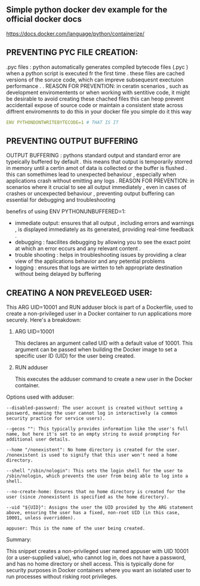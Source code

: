 ## Simple python docker dev example for the official docker docs
https://docs.docker.com/language/python/containerize/
## PREVENTING PYC FILE CREATION:
.pyc files : python automatically generates compiled bytecode files (.pyc ) when a python script is executed fr the first time . 
these files are cached versions of the soruce code, which can impreve subsequesnt exectuion performance . 
. REASON FOR PREVENTION: in ceratin scenarios , such as development enviromentents or when working with sentitive code, it might be desirable to avoid creating these chached files 
this can heop prevent accidentail expose of source code or maintain a consistent state across diffrent enviromennts 
to do this in your docker file you simple do it this way 
```yaml 
ENV PYTHONDONTWRITEBYTECODE=1 # THAT IS IT 

```
## PREVENTING OUTPUT BUFFERING 
OUTPUT BUFFERING : pythons standard output and standard error are typeically buffered by default . this means that output is temporarily storred in memory until a certin amot of data is 
collected or the buffer is flushed . this can somethimes lead to unexpected behaviour , especially when applications crash without emitting any logs . 
REASON FOR PREVENTION: in scenarios where it crucial to see all output immediately , even in cases of crashes or uncexpected behaviour , preventing output buffering can essential for debugging 
and troubleshooting 

benefirs of using ENV PYTHONUNBUFFERED=1:
- immediate output: ensures that all output , including errors and warnings , is displayed immediately as its generated, providing real-time feedback . 
- debugging : faacilites debugging by allowing you to see the exact point at which an error eccurs and any relevant content . 
- trouble shooting : helps in troubleshooting issues by providing a clear view of the applications behavior and any petential problems 
- logging : ensures that logs are wirtten to teh appropriate destination without being delayed by buffering


## CREATING A NON PREVELEGED USER:


This ARG UID=10001 and RUN adduser block is part of a Dockerfile, used to create a non-privileged user in a Docker container to run applications more securely. Here's a breakdown:
1. ARG UID=10001

    This declares an argument called UID with a default value of 10001. This argument can be passed when building the Docker image to set a specific user ID (UID) for the user being created.

2. RUN adduser

    This executes the adduser command to create a new user in the Docker container.

Options used with adduser:

    --disabled-password: The user account is created without setting a password, meaning the user cannot log in interactively (a common security practice for service users).

    --gecos "": This typically provides information like the user's full name, but here it's set to an empty string to avoid prompting for additional user details.

    --home "/nonexistent": No home directory is created for the user. /nonexistent is used to signify that this user won't need a home directory.

    --shell "/sbin/nologin": This sets the login shell for the user to /sbin/nologin, which prevents the user from being able to log into a shell.

    --no-create-home: Ensures that no home directory is created for the user (since /nonexistent is specified as the home directory).

    --uid "${UID}": Assigns the user the UID provided by the ARG statement above, ensuring the user has a fixed, non-root UID (in this case, 10001, unless overridden).

    appuser: This is the name of the user being created.

Summary:

This snippet creates a non-privileged user named appuser with UID 10001 (or a user-supplied value), who cannot log in, does not have a password, and has no home directory or shell access. This is typically done for security purposes in Docker containers where you want an isolated user to run processes without risking root privileges.




